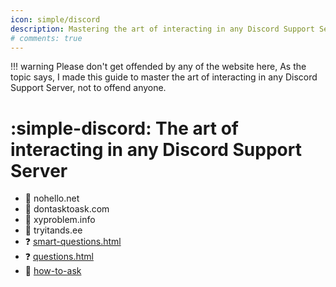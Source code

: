 ```yaml
---
icon: simple/discord
description: Mastering the art of interacting in any Discord Support Server 
# comments: true
---
```


!!! warning
    Please don't get offended by any of the website here, As the topic says, I made this guide to master the art of interacting in any Discord Support Server, not to offend anyone.

  # :simple-discord: The art of interacting in any Discord Support Server

- :wave: nohello.net  
- :no_entry_sign: dontasktoask.com  
- :brain: xyproblem.info  
- :see_no_evil: tryitands.ee  
- :question: [smart-questions.html](http://catb.org/~esr/faqs/smart-questions.html)  
- :question: [questions.html](http://php.earth/questions.html)  
- :brain: [how-to-ask](http://stackoverflow.com/help/how-to-ask)  

